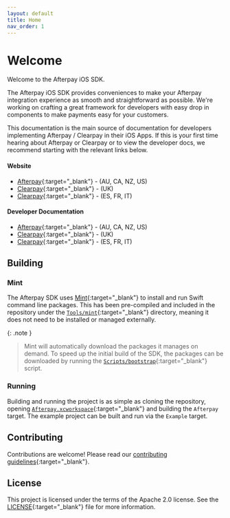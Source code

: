 ```yaml
---
layout: default
title: Home
nav_order: 1
---
```


# Welcome

Welcome to the Afterpay iOS SDK.

The Afterpay iOS SDK provides conveniences to make your Afterpay integration experience as smooth and straightforward as possible. We're working on crafting a great framework for developers with easy drop in components to make payments easy for your customers.

This documentation is the main source of documentation for developers implementing Afterpay / Clearpay in their iOS Apps. If this is your first time hearing about Afterpay or Clearpay or to view the developer docs, we recommend starting with the relevant links below.

#### Website

- [Afterpay][afterpay-website]{:target="_blank"} - (AU, CA, NZ, US)
- [Clearpay][clearpay-uk-website]{:target="_blank"} - (UK)
- [Clearpay][clearpay-eu-website]{:target="_blank"} - (ES, FR, IT)

#### Developer Documentation

- [Afterpay][afterpay-developer-site]{:target="_blank"} - (AU, CA, NZ, US)
- [Clearpay][clearpay-uk-developer-site]{:target="_blank"} - (UK)
- [Clearpay][clearpay-eu-developer-site]{:target="_blank"} - (ES, FR, IT)


## Building

### Mint

The Afterpay SDK uses [Mint][mint]{:target="_blank"} to install and run Swift command line packages. This has been pre-compiled and included in the repository under the [`Tools/mint`][mint-directory]{:target="_blank"} directory, meaning it does not need to be installed or managed externally.

{: .note }
> Mint will automatically download the packages it manages on demand. To speed up the initial build of the SDK, the packages can be downloaded by running the [`Scripts/bootstrap`][bootstrap]{:target="_blank"} script.

### Running

Building and running the project is as simple as cloning the repository, opening [`Afterpay.xcworkspace`][afterpay-workspace]{:target="_blank"} and building the `Afterpay` target. The example project can be built and run via the `Example` target.

## Contributing

Contributions are welcome! Please read our [contributing guidelines][contributing]{:target="_blank"}.

## License

This project is licensed under the terms of the Apache 2.0 license. See the [LICENSE][license]{:target="_blank"} file for more information.

[afterpay-website]: https://www.afterpay.com/
[afterpay-developer-site]: https://developers.afterpay.com/
[clearpay-uk-website]: https://www.clearpay.co.uk/
[clearpay-uk-developer-site]: https://developers.clearpay.co.uk/
[clearpay-eu-website]: https://www.clearpay.com/
[clearpay-eu-developer-site]: https://developers.clearpay.com/

[mint]: https://github.com/yonaskolb/Mint
[mint-directory]: https://github.com/afterpay/sdk-ios/tree/master/Tools/mint
[bootstrap]: https://github.com/afterpay/sdk-ios/tree/master/Scripts/bootstrap
[afterpay-workspace]: https://github.com/afterpay/sdk-ios/tree/master/Afterpay.xcworkspace
[contributing]:  https://github.com/afterpay/sdk-ios/tree/master/CONTRIBUTING.md
[license]:  https://github.com/afterpay/sdk-ios/tree/master/LICENSE
